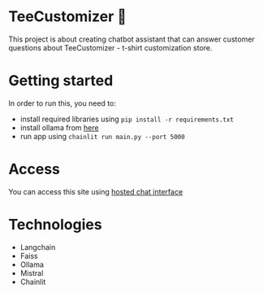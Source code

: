 # TeeCustomizer 👕
This project is about creating chatbot assistant that can answer customer questions about TeeCustomizer - t-shirt customization store.

# Getting started
In order to run this, you need to:
- install required libraries using `pip install -r requirements.txt`
- install ollama from [here](https://ollama.com/download/windows)
- run app using `chainlit run main.py --port 5000`

# Access
You can access this site using [hosted chat interface]( https://7f5c-46-172-71-187.ngrok-free.app )

# Technologies
- Langchain
- Faiss
- Ollama
- Mistral
- Chainlit
